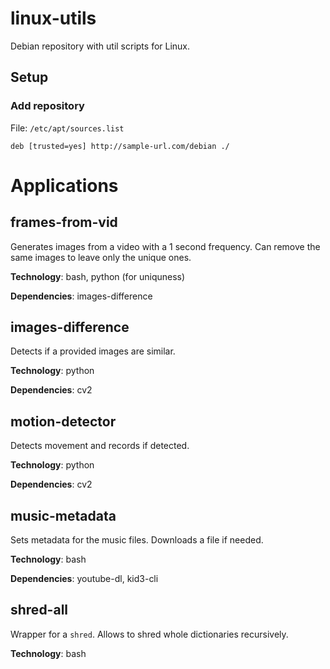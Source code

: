 # linux-utils
Debian repository with util scripts for Linux.

## Setup

### Add repository

File: `/etc/apt/sources.list`

```
deb [trusted=yes] http://sample-url.com/debian ./
```

# Applications

## frames-from-vid

Generates images from a video with a 1 second frequency. Can remove the same images to leave only the unique ones.

**Technology**: bash, python (for uniquness)

**Dependencies**: images-difference

## images-difference

Detects if a provided images are similar.

**Technology**: python

**Dependencies**: cv2

## motion-detector

Detects movement and records if detected.

**Technology**: python

**Dependencies**: cv2

## music-metadata

Sets metadata for the music files. Downloads a file if needed.

**Technology**: bash

**Dependencies**: youtube-dl, kid3-cli

## shred-all

Wrapper for a `shred`. Allows to shred whole dictionaries recursively.

**Technology**: bash
